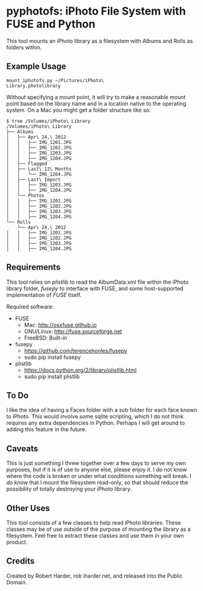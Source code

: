 # pyphotofs: iPhoto File System with FUSE and Python

This tool mounts an iPhoto library as a filesystem with Albums and Rolls as folders within.

## Example Usage

<code>mount_iphotofs.py ~/Pictures/iPhoto\ Library.photolibrary</code>

Without specifying a mount point, it will try to make a reasonable mount point
based on the library name and in a location native to the operating system.
On a Mac you might get a folder structure like so:


    $ tree /Volumes/iPhoto\ Library
    /Volumes/iPhoto\ Library
    ├── Albums
    │   ├── Apr\ 24,\ 2012
    │   │   ├── IMG_1201.JPG
    │   │   ├── IMG_1202.JPG
    │   │   ├── IMG_1203.JPG
    │   │   ├── IMG_1204.JPG
    │   ├── Flagged
    │   ├── Last\ 12\ Months
    │   │   └── IMG_1204.JPG
    │   ├── Last\ Import
    │   │   ├── IMG_1203.JPG
    │   │   ├── IMG_1204.JPG
    │   └── Photos
    │   │   ├── IMG_1201.JPG
    │   │   ├── IMG_1202.JPG
    │   │   ├── IMG_1203.JPG
    │   │   ├── IMG_1204.JPG
    └── Rolls
        └── Apr\ 24,\ 2012
    │   │   ├── IMG_1201.JPG
    │   │   ├── IMG_1202.JPG
    │   │   ├── IMG_1203.JPG
    │   │   ├── IMG_1204.JPG

## Requirements

This tool relies on *plistlib* to read the AlbumData.xml file within
the iPhoto library folder, *fusepy* to interface with FUSE, and
some host-supported implementation of *FUSE* itself.

Required software:
- FUSE
    - Mac: http://osxfuse.github.io
    - GNU/Linux: http://fuse.sourceforge.net
    - FreeBSD: Built-in
- fusepy 
    - https://github.com/terencehonles/fusepy
    - sudo pip install fusepy
- plistlib
    - https://docs.python.org/2/library/plistlib.html
    - sudo pip install plistlib
 
## To Do

I like the idea of having a Faces folder with a sub folder for each face known
to iPhoto.  This would involve some sqlite scripting, which I do not think requires
any extra dependencies in Python.  Perhaps I will get around to adding this feature
in the future.
 
 
## Caveats

This is just something I threw together over a few days to serve my own purposes, but if
it is of use to anyone else, please enjoy it.  I do not know where the code is broken or
under what conditions something will break.  I *do* know that I mount the filesystem 
read-only, so that should reduce the possibility of totally destroying your iPhoto library.

## Other Uses

This tool consists of a few classes to help read iPhoto libraries.  These classes may
be of use outside of the purpose of mounting the library as a filesystem.  Feel free
to extract these classes and use them in your own product.

## Credits

Created by Robert Harder, rob iharder.net, and released into the Public Domain.
